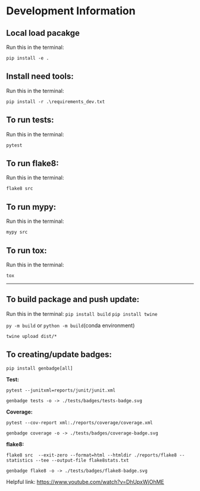 # Development Information

## Local load pacakge

Run this in the terminal:

`pip install -e .`


## Install need tools:
Run this in the terminal:

`pip install -r .\requirements_dev.txt`


## To run tests:
Run this in the terminal:

`pytest`


## To run flake8:
Run this in the terminal:

`flake8 src`


## To run mypy:
Run this in the terminal:

`mypy src`

## To run tox:
Run this in the terminal:

`tox`

---
## To build package and push update:
Run this in the terminal:
`pip install build`
`pip install twine`

`py -m build` or `python -m build`(conda environment)

`twine upload dist/*`

## To creating/update badges:

`pip install genbadge[all]`

**Test:**

`pytest --junitxml=reports/junit/junit.xml`

`genbadge tests -o -> ./tests/badges/tests-badge.svg`

**Coverage:**

`pytest --cov-report xml:./reports/coverage/coverage.xml`

`genbadge coverage -o -> ./tests/badges/coverage-badge.svg`

**flake8:**

`flake8 src  --exit-zero --format=html --htmldir ./reports/flake8 --statistics --tee --output-file flake8stats.txt`

`genbadge flake8 -o -> ./tests/badges/flake8-badge.svg`


Helpful link:
https://www.youtube.com/watch?v=DhUpxWjOhME